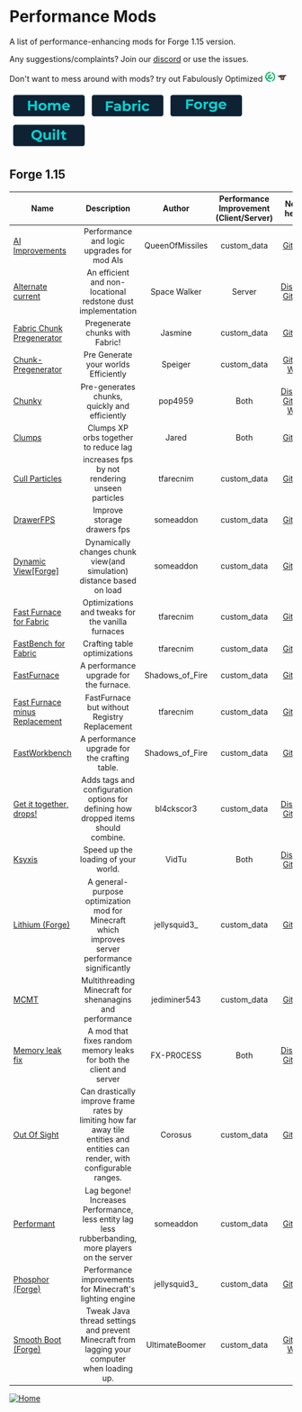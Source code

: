 
# Performance Mods
A list of performance-enhancing mods for Forge 1.15 version.

Any suggestions/complaints?
Join our [discord](https://discord.gg/8nzHYhVUQS) or use the issues.

Don't want to mess around with mods? try out Fabulously Optimized [![Modrinth Logo](https://raw.githubusercontent.com/TheUsefulLists/assets/main/Images/Platform_Icons/Modrinth.png)](https://modrinth.com/modpack/fabulously-optimized) [![CurseForge Logo](https://raw.githubusercontent.com/TheUsefulLists/assets/main/Images/Platform_Icons/CurseForge.png)](https://www.curseforge.com/minecraft/modpacks/fabulously-optimized)

[![Home](https://raw.githubusercontent.com/TheUsefulLists/assets/main/Images/Buttons/Small/Home.png)](/README.md)[![Fabric](https://raw.githubusercontent.com/TheUsefulLists/assets/main/Images/Buttons/Small/Fabric.png)](#fabric-120x)[![Forge](https://raw.githubusercontent.com/TheUsefulLists/assets/main/Images/Buttons/Small/Forge.png)](#forge-120x)[![Quilt](https://raw.githubusercontent.com/TheUsefulLists/assets/main/Images/Buttons/Small/Quilt.png)](#quilt-120x)

## Forge 1.15

| Name |  Description | Author | Performance Improvement (Client/Server) | Need help? |
| --- | :---: | :---: | :---: | :---: |
| [AI Improvements](https://www.curseforge.com/minecraft/mc-mods/ai-improvements) | Performance and logic upgrades for mod AIs | QueenOfMissiles | custom_data |  [Github](https://github.com/BuiltBrokenModding/AI-Improvements) 
| [Alternate current](https://modrinth.com/mod/alternate-current) | An efficient and non-locational redstone dust implementation | Space Walker | Server | [Discord](https://discord.gg/EJC9zkX) [Github](https://github.com/SpaceWalkerRS/alternate-current/issues) 
| [Fabric Chunk Pregenerator](https://www.curseforge.com/minecraft/mc-mods/chunk-pregenerator-fabric) | Pregenerate chunks with Fabric! | Jasmine | custom_data |  [Github](https://github.com/SuperCoder7979/fabric-chunkpregenerator) 
| [Chunk-Pregenerator](https://www.curseforge.com/minecraft/mc-mods/chunkpregenerator) | Pre Generate your worlds Efficiently | Speiger | custom_data |  [Github](https://github.com/TinyModularThings/Chunk-Pregenerator-Issue-Tracker/issues) [Wiki](https://github.com/TinyModularThings/Chunk-Pregenerator-Issue-Tracker/wiki)
| [Chunky](https://modrinth.com/mod/chunky) | Pre-generates chunks, quickly and efficiently | pop4959 | Both | [Discord](https://discord.gg/ZwVJukcNQG) [Github](https://github.com/pop4959/Chunky/issues) [Wiki](https://github.com/pop4959/Chunky/wiki)
| [Clumps](https://modrinth.com/mod/clumps) | Clumps XP orbs together to reduce lag | Jared | Both |  [Github](https://github.com/jaredlll08/Clumps/issues) 
| [Cull Particles](https://www.curseforge.com/minecraft/mc-mods/cull-particles) | increases fps by not rendering unseen particles | tfarecnim | custom_data |  [Github](https://github.com/Tfarcenim/CullParticles) 
| [DrawerFPS](https://www.curseforge.com/minecraft/mc-mods/drawerfps) | Improve storage drawers fps | someaddon | custom_data |  [Github](https://github.com/someaddons/DrawerFPS/issues) 
| [Dynamic View[Forge]](https://www.curseforge.com/minecraft/mc-mods/dynamic-view) | Dynamically changes chunk view(and simulation) distance based on load | someaddon | custom_data |  [Github](https://github.com/ldtteam/DynView) 
| [Fast Furnace for Fabric](https://www.curseforge.com/minecraft/mc-mods/fast-furnace-for-fabric) | Optimizations and tweaks for the vanilla furnaces | tfarecnim | custom_data |  [Github](https://github.com/Tfarcenim/FabricFastFurnace) 
| [FastBench for Fabric](https://www.curseforge.com/minecraft/mc-mods/fastbench-for-fabric) | Crafting table optimizations | tfarecnim | custom_data |  [Github](https://github.com/Tfarcenim/FabricFastBench) 
| [FastFurnace](https://www.curseforge.com/minecraft/mc-mods/fastfurnace) | A performance upgrade for the furnace. | Shadows_of_Fire | custom_data |  [Github](https://github.com/Shadows-of-Fire/FastFurnace) 
| [Fast Furnace minus Replacement](https://www.curseforge.com/minecraft/mc-mods/fastfurnace-minus-replacement) | FastFurnace but without Registry Replacement | tfarecnim | custom_data |  [Github](https://github.com/Tfarcenim/fastfurnaceminusreplacement) 
| [FastWorkbench](https://www.curseforge.com/minecraft/mc-mods/fastworkbench) | A performance upgrade for the crafting table. | Shadows_of_Fire | custom_data |  [Github](https://github.com/Shadows-of-Fire/FastWorkbench) 
| [Get it together, drops!](https://modrinth.com/mod/get-it-together-drops) | Adds tags and configuration options for defining how dropped items should combine. | bl4ckscor3 | custom_data | [Discord](https://discord.gg/kgZUAxK) [Github](https://github.com/bl4ckscor3/GetItTogetherDrops/issues) 
| [Ksyxis](https://modrinth.com/mod/ksyxis) | Speed up the loading of your world. | VidTu | Both | [Discord](https://discord.gg/kmzepGP9uz) [Github](https://github.com/VidTu/Ksyxis/issues) 
| [Lithium (Forge)](https://www.curseforge.com/minecraft/mc-mods/lithium-forge) | A general-purpose optimization mod for Minecraft which improves server performance significantly | jellysquid3_ | custom_data |  [Github](https://github.com/jellysquid3/lithium-forge) 
| [MCMT](https://www.curseforge.com/minecraft/mc-mods/mcmt-multithreading) | Multithreading Minecraft for shenanagins and performance | jediminer543 | custom_data |  [Github](https://github.com/jediminer543/JMT-MCMT) 
| [Memory leak fix](https://modrinth.com/mod/memoryleakfix) | A mod that fixes random memory leaks for both the client and server | FX-PR0CESS | Both | [Discord](https://discord.gg/rcTjvxq) [Github](https://github.com/fxmorin/memoryLeakFix/issues) 
| [Out Of Sight](https://www.curseforge.com/minecraft/mc-mods/out-of-sight) | Can drastically improve frame rates by limiting how far away tile entities and entities can render, with configurable ranges.  | Corosus | custom_data |  [Github](https://github.com/Corosauce/OutOfSight) 
| [Performant](https://www.curseforge.com/minecraft/mc-mods/performant) | Lag begone! Increases Performance, less entity lag less rubberbanding, more players on the server | someaddon | custom_data |  [Github](https://github.com/someaddons/performant_issues/issues) 
| [Phosphor (Forge)](https://www.curseforge.com/minecraft/mc-mods/phosphor-forge) | Performance improvements for Minecraft's lighting engine | jellysquid3_ | custom_data |  [Github](https://github.com/jellysquid3/phosphor-forge) 
| [Smooth Boot (Forge)](https://www.curseforge.com/minecraft/mc-mods/smooth-boot-forge) | Tweak Java thread settings and prevent Minecraft from lagging your computer when loading up. | UltimateBoomer | custom_data |  [Github](https://github.com/UltimateBoomer/mc-smoothboot) [Wiki](https://github.com/UltimateBoomer/mc-smoothboot/wiki)

[![Home](https://i.imgur.com/zGuelkW.png)](https://github.com/NordicGamerFE/usefulmods/blob/main/README.md)
